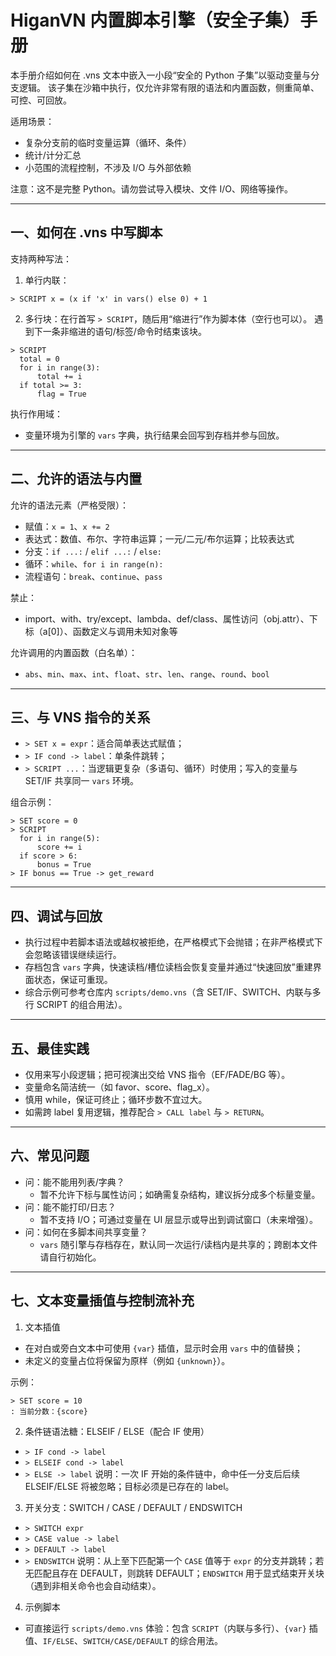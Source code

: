# HiganVN 内置脚本引擎（安全子集）手册

本手册介绍如何在 .vns 文本中嵌入一小段“安全的 Python 子集”以驱动变量与分支逻辑。
该子集在沙箱中执行，仅允许非常有限的语法和内置函数，侧重简单、可控、可回放。

适用场景：
- 复杂分支前的临时变量运算（循环、条件）
- 统计/计分汇总
- 小范围的流程控制，不涉及 I/O 与外部依赖

注意：这不是完整 Python。请勿尝试导入模块、文件 I/O、网络等操作。

---

## 一、如何在 .vns 中写脚本

支持两种写法：

1) 单行内联：
```
> SCRIPT x = (x if 'x' in vars() else 0) + 1
```

2) 多行块：在行首写 `> SCRIPT`，随后用“缩进行”作为脚本体（空行也可以）。
遇到下一条非缩进的语句/标签/命令时结束该块。
```
> SCRIPT
  total = 0
  for i in range(3):
      total += i
  if total >= 3:
      flag = True
```

执行作用域：
- 变量环境为引擎的 `vars` 字典，执行结果会回写到存档并参与回放。

---

## 二、允许的语法与内置

允许的语法元素（严格受限）：
- 赋值：`x = 1`、`x += 2`
- 表达式：数值、布尔、字符串运算；一元/二元/布尔运算；比较表达式
- 分支：`if ...:` / `elif ...:` / `else:`
- 循环：`while`、`for i in range(n):`
- 流程语句：`break`、`continue`、`pass`

禁止：
- import、with、try/except、lambda、def/class、属性访问（obj.attr）、下标（a[0]）、函数定义与调用未知对象等

允许调用的内置函数（白名单）：
- `abs`、`min`、`max`、`int`、`float`、`str`、`len`、`range`、`round`、`bool`

---

## 三、与 VNS 指令的关系

- `> SET x = expr`：适合简单表达式赋值；
- `> IF cond -> label`：单条件跳转；
- `> SCRIPT ...`：当逻辑更复杂（多语句、循环）时使用；写入的变量与 SET/IF 共享同一 `vars` 环境。

组合示例：
```
> SET score = 0
> SCRIPT
  for i in range(5):
      score += i
  if score > 6:
      bonus = True
> IF bonus == True -> get_reward
```

---

## 四、调试与回放

- 执行过程中若脚本语法或越权被拒绝，在严格模式下会抛错；在非严格模式下会忽略该错误继续运行。
- 存档包含 `vars` 字典，快速读档/槽位读档会恢复变量并通过“快速回放”重建界面状态，保证可重现。
- 综合示例可参考仓库内 `scripts/demo.vns`（含 SET/IF、SWITCH、内联与多行 SCRIPT 的组合用法）。

---

## 五、最佳实践

- 仅用来写小段逻辑；把可视演出交给 VNS 指令（EF/FADE/BG 等）。
- 变量命名简洁统一（如 favor、score、flag_x）。
- 慎用 while，保证可终止；循环步数不宜过大。
- 如需跨 label 复用逻辑，推荐配合 `> CALL label` 与 `> RETURN`。

---

## 六、常见问题

- 问：能不能用列表/字典？
  - 暂不允许下标与属性访问；如确需复杂结构，建议拆分成多个标量变量。
- 问：能不能打印/日志？
  - 暂不支持 I/O；可通过变量在 UI 层显示或导出到调试窗口（未来增强）。
- 问：如何在多脚本间共享变量？
  - `vars` 随引擎与存档存在，默认同一次运行/读档内是共享的；跨剧本文件请自行初始化。

---

## 七、文本变量插值与控制流补充

1) 文本插值
- 在对白或旁白文本中可使用 `{var}` 插值，显示时会用 `vars` 中的值替换；
- 未定义的变量占位将保留为原样（例如 `{unknown}`）。

示例：
```
> SET score = 10
: 当前分数：{score}
```

2) 条件链语法糖：ELSEIF / ELSE（配合 IF 使用）
- `> IF cond -> label`
- `> ELSEIF cond -> label`
- `> ELSE -> label`
说明：一次 IF 开始的条件链中，命中任一分支后后续 ELSEIF/ELSE 将被忽略；目标必须是已存在的 label。

3) 开关分支：SWITCH / CASE / DEFAULT / ENDSWITCH
- `> SWITCH expr`
- `> CASE value -> label`
- `> DEFAULT -> label`
- `> ENDSWITCH`
说明：从上至下匹配第一个 `CASE` 值等于 `expr` 的分支并跳转；若无匹配且存在 DEFAULT，则跳转 DEFAULT；`ENDSWITCH` 用于显式结束开关块（遇到非相关命令也会自动结束）。

4) 示例脚本
- 可直接运行 `scripts/demo.vns` 体验：包含 `SCRIPT`（内联与多行）、`{var}` 插值、`IF/ELSE`、`SWITCH/CASE/DEFAULT` 的综合用法。
